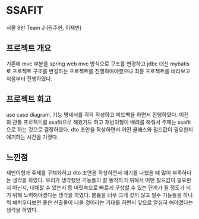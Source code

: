 # SSAFIT
서울 9반 Team J (권주현, 이재빈)

## 프로젝트 개요 
기존에 mvc 부분을 spring web mvc 방식으로 구조를 변경하고 jdbc 대신 mybatis로 프로젝트 구조를 변경하는 프로젝트를 진행하여야했으나 최종 프로젝트를 바라보고 처음부터 진행하였다.

## 프로젝트 회고
use case diagram, 기능 명세서를 각각 작성하고 피드백을 하면서 진행하였다. 이전의 관통 프로젝트를 ssafit으로 해왔기도 하고 재빈이형이 배려를 해줘서 주제는 ssafit으로 하는 것으로 결정하였다. 
dto 초안을 작상하면서 어떤 클래스와 필드값이 필요한지 얘기하는 시간을 가졌다. 

## 느낀점
재빈이형과 주제를 구체화하고 dto 초안을 작성하면서 얘기를 나눴을 때 많이 부족하다는 생각을 하였다. 우리가 생각했던 기능들이 잘 동작하기 위해서 어떤 필드값이 필요한지 아닌지, 대체할 수 있는지 등 머릿속으로 빠르게 구상할 수 있는 단계가 될 정도가 되기 위해 노력해야겠다는 생각을 하였다.
볼륨을 너무 크게 갖지 않고 필수 기능들을 하니씩 해치우다보면 좋은 산출물이 나올 것이라는 기대를 하면서 앞으로 열심히 해야겠다는 생각을 하였다.
